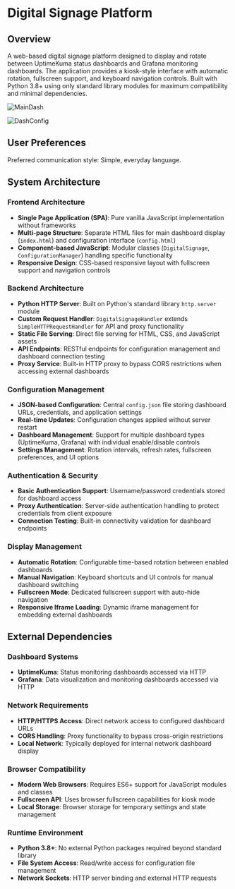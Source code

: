 # Digital Signage Platform

## Overview

A web-based digital signage platform designed to display and rotate between UptimeKuma status dashboards and Grafana monitoring dashboards. The application provides a kiosk-style interface with automatic rotation, fullscreen support, and keyboard navigation controls. Built with Python 3.8+ using only standard library modules for maximum compatibility and minimal dependencies.

![MainDash](https://github.com/user-attachments/assets/350fdb79-f1ae-4118-a70c-563e784f386f)

![DashConfig](https://github.com/user-attachments/assets/d75ad46a-be53-414f-a675-c9e05f7ef7ec)


## User Preferences

Preferred communication style: Simple, everyday language.

## System Architecture

### Frontend Architecture
- **Single Page Application (SPA)**: Pure vanilla JavaScript implementation without frameworks
- **Multi-page Structure**: Separate HTML files for main dashboard display (`index.html`) and configuration interface (`config.html`)
- **Component-based JavaScript**: Modular classes (`DigitalSignage`, `ConfigurationManager`) handling specific functionality
- **Responsive Design**: CSS-based responsive layout with fullscreen support and navigation controls

### Backend Architecture
- **Python HTTP Server**: Built on Python's standard library `http.server` module
- **Custom Request Handler**: `DigitalSignageHandler` extends `SimpleHTTPRequestHandler` for API and proxy functionality
- **Static File Serving**: Direct file serving for HTML, CSS, and JavaScript assets
- **API Endpoints**: RESTful endpoints for configuration management and dashboard connection testing
- **Proxy Service**: Built-in HTTP proxy to bypass CORS restrictions when accessing external dashboards

### Configuration Management
- **JSON-based Configuration**: Central `config.json` file storing dashboard URLs, credentials, and application settings
- **Real-time Updates**: Configuration changes applied without server restart
- **Dashboard Management**: Support for multiple dashboard types (UptimeKuma, Grafana) with individual enable/disable controls
- **Settings Management**: Rotation intervals, refresh rates, fullscreen preferences, and UI options

### Authentication & Security
- **Basic Authentication Support**: Username/password credentials stored for dashboard access
- **Proxy Authentication**: Server-side authentication handling to protect credentials from client exposure
- **Connection Testing**: Built-in connectivity validation for dashboard endpoints

### Display Management
- **Automatic Rotation**: Configurable time-based rotation between enabled dashboards
- **Manual Navigation**: Keyboard shortcuts and UI controls for manual dashboard switching
- **Fullscreen Mode**: Dedicated fullscreen support with auto-hide navigation
- **Responsive Iframe Loading**: Dynamic iframe management for embedding external dashboards

## External Dependencies

### Dashboard Systems
- **UptimeKuma**: Status monitoring dashboards accessed via HTTP
- **Grafana**: Data visualization and monitoring dashboards accessed via HTTP

### Network Requirements
- **HTTP/HTTPS Access**: Direct network access to configured dashboard URLs
- **CORS Handling**: Proxy functionality to bypass cross-origin restrictions
- **Local Network**: Typically deployed for internal network dashboard display

### Browser Compatibility
- **Modern Web Browsers**: Requires ES6+ support for JavaScript modules and classes
- **Fullscreen API**: Uses browser fullscreen capabilities for kiosk mode
- **Local Storage**: Browser storage for temporary settings and state management

### Runtime Environment
- **Python 3.8+**: No external Python packages required beyond standard library
- **File System Access**: Read/write access for configuration file management
- **Network Sockets**: HTTP server binding and external HTTP requests
